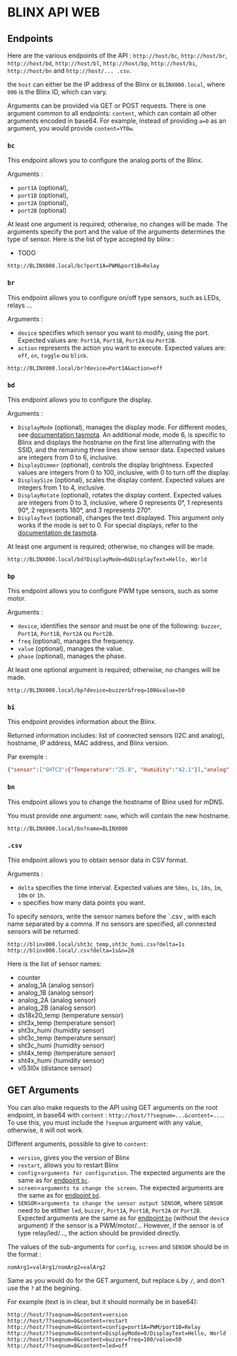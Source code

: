 # BLINX API WEB

## Endpoints
Here are the various endpoints of the API : `http://host/bc`, `http://host/br`, `http://host/bd`, `http://host/bl`, `http://host/bp`, `http://host/bi`, `http://host/bn` and `http://host/... .csv`.

the `host` can either be the IP address of the Blinx or `BLINX000.local`, where `000` is the Blinx ID, which can vary.

Arguments can be provided via GET or POST requests. There is one argument common to all endpoints: `content`, which can contain all other arguments encoded in base64. For example, instead of providing `a=0` as an argument, you would provide `content=YT0w`.

### `bc`

This endpoint allows you to configure the analog ports of the Blinx.

Arguments :

- `port1A` (optional),
- `port1B` (optional),
- `port2A` (optional),
- `port2B` (optional)

At least one argument is required; otherwise, no changes will be made.
The arguments specify the port and the value of the arguments determines the type of sensor. Here is the list of type accepted by blinx :

- TODO

```
http://BLINX000.local/bc?port1A=PWM&port1B=Relay
```

### `br`

This endpoint allows you to configure on/off type sensors, such as LEDs, relays ...

Arguments :

- `device` specifies which sensor you want to modify, using the port. Expected values are: `Port1A`, `Port1B`, `Port2A` ou `Port2B`.
- `action` represents the action you want to execute. Expected values are: `off`, `on`, `toggle` ou `blink`.

```
http://BLINX000.local/br?device=Port1A&action=off
```

### `bd`

This endpoint allows you to configure the display.

Arguments :

- `DisplayMode` (optional), manages the display mode. For different modes, see [documentation tasmota](https://tasmota.github.io/docs/Displays/#displaymode). An additional mode, mode 6, is specific to Blinx and displays the hostname on the first line alternating with the SSID, and the remaining three lines show sensor data. Expected values are integers from 0 to 6, inclusive.
- `DisplayDimmer` (optional), controls the display brightness. Expected values are integers from 0 to 100, inclusive, with 0 to turn off the display.
- `DisplaySize` (optional), scales the display content. Expected values are integers from 1 to 4, inclusive.
- `DisplayRotate` (optional), rotates the display content. Expected values are integers from 0 to 3, inclusive, where 0 represents 0°, 1 represents 90°, 2 represents 180°, and 3 represents 270°.
- `DisplayText` (optional), changes the text displayed. This argument only works if the mode is set to 0. For special displays, refer to the [documentation de tasmota](https://tasmota.github.io/docs/Displays/#displaytext).

At least one argument is required; otherwise, no changes will be made.

```
http://BLINX000.local/bd?DisplayMode=0&DisplayText=Hello, World
```

### `bp`

This endpoint allows you to configure PWM type sensors, such as some motor.

Arguments :

- `device`, identifies the sensor and must be one of the following: `buzzer`, `Port1A`, `Port1B`, `Port2A` ou `Port2B`.
- `freq` (optional), manages the frequency.
- `value` (optional), manages the value.
- `phase` (optional), manages the phase.

At least one optional argument is required; otherwise, no changes will be made.

```
http://BLINX000.local/bp?device=buzzer&freq=100&value=50
```

### `bi`

This endpoint provides information about the Blinx.

Returned information includes: list of connected sensors (I2C and analog), hostname, IP address, MAC address, and Blinx version.

Par exemple :
```json
{"sensor":["SHTC3":{"Temperature":"25.8", "Humidity":"42.1"}],"analog":{"1A":{"name":"None"},"1B":{"name":"None"},"2A":{"name":"None"},"2B":{"name":"None"},"default":{"name":"None"}},"Hostname":"blinx133","IPAddress":"192.168.10.123","Mac":"DC:54:75:B4:..:..", "Version" : "13.4.0"}
```

### `bn`

This endpoint allows you to change the hostname of Blinx used for mDNS.

You must provide one argument: `name`, which will contain the new hostname.
```
http://BLINX000.local/bn?name=BLINX000
```

### `.csv`

This endpoint allows you to obtain sensor data in CSV format.

Arguments :
- `delta` specifies the time interval. Expected values are `50ms`, `1s`, `10s`, `1m`, `10m` or `1h`.
- `n` specifies how many data points you want.

To specify sensors, write the sensor names before the `.csv , with each name separated by a comma. If no sensors are specified, all connected sensors will be returned.

```
http://blinx000.local/sht3c_temp,sht3c_humi.csv?delta=1s
http://blinx000.local/.csv?delta=1s&n=20
```

Here is the list of sensor names:

- counter
- analog_1A (analog sensor)
- analog_1B (analog sensor)
- analog_2A (analog sensor)
- analog_2B (analog sensor)
- ds18x20_temp (temperature sensor)
- sht3x_temp (temperature sensor)
- sht3x_humi (humidity sensor)
- sht3c_temp (temperature sensor)
- sht3c_humi (humidity sensor)
- sht4x_temp (temperature sensor)
- sht4x_humi (humidity sensor)
- vl53l0x (distance sensor)


##  GET Arguments

You can also make requests to the API using GET arguments on the root endpoint, in base64 with `content` : `http://host/??seqnum=...&content=...`. To use this, you must include the `?seqnum` argument with any value, otherwise, it will not work.

Different arguments, possible to give to `content`:

- `version`, gives you the version of Blinx
- `restart`, allows you to restart Blinx
- `config`=`arguments for configuration`. The expected arguments are the same as for [endpoint `bc`](#bc).
- `screen`=`arguments to change the screen`. The expected arguments are the same as for [endpoint `bd`](#bd).
- `SENSOR`=`arguments to change the sensor output SENSOR`, where `SENSOR` need to be etither `led`, `buzzer`, `Port1A`, `Port1B`, `Port2A` or `Port2B`. Expected arguments are the same as for [endpoint `bp`](#bp) (without the `device` argument) if the sensor is a PWM/motor/... However, if the sensor is of type relay/led/..., the action should be provided directly.

The values of the sub-arguments for `config`, `screen` and `SENSOR` should be in the format :
```
nomArg1=valArg1/nomArg2=valArg2
```
Same as you would do for the GET argument, but replace `&` by `/`, and don't use the `?` at the begining.

For example (text is in clear, but it should normally be in base64):
```
http://host/??seqnum=0&content=version
http://host/??seqnum=0&content=restart
http://host/??seqnum=0&content=config=port1A=PWM/port1B=Relay
http://host/??seqnum=0&content=DisplayMode=0/DisplayText=Hello, World
http://host/??seqnum=0&content=buzzer=freq=100/value=50
http://host/??seqnum=0&content=led=off
```